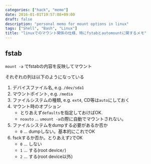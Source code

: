 ```yaml
---
categories: ["hack", "memo"]
date: 2016-01-01T19:57:08+09:00
draft: false
description: "personal memo for mount options in linux"
tags: ["Shell", "Bash", "Linux"]
title: "linuxでのマウント関係の仕様、特にfstabとautomountに関するメモ"
---
```


## fstab

`mount -a` でfstabの内容を反映してマウント

それぞれの列は以下のようになっている

1. デバイスファイル名, e.g. `/dev/sda1`
2. マウントポイント, e.g. `/media`
3. ファイルシステムの種類, e.g. `ext4`, CD等は`auto`にしておく
4. マウント時のオプション
    * とりあえず`defaults`を指定しておけばOK.
    * `noauto` ... `umount -a`の際に自動でマウントされない。
5. ファイルシステムをdumpする必要があるか否か
    * `0` ... dumpしない。基本的にこれでOK
6. fsckするか否か。とりあえず`2`でOK
    * `0` ... しない
    * `1` ... する(root device`/`)
    * `2` ... する(root device以外)
